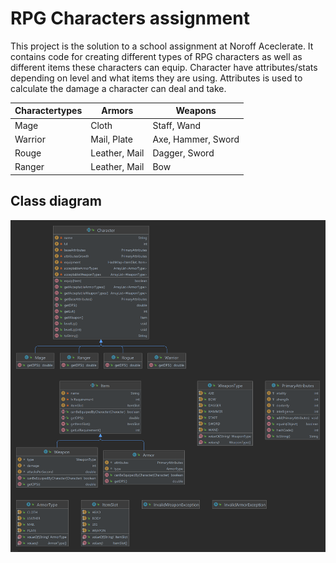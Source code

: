 # RPG Characters assignment
This project is the solution to a school assignment at Noroff Aceclerate.
It contains code for creating different types of RPG characters as well as different items these characters can equip.
Character have attributes/stats depending on level and what items they are using.
Attributes is used to calculate the damage a character can deal and take.

| Charactertypes | Armors | Weapons |
|---|---|---|
| Mage | Cloth | Staff, Wand |
| Warrior | Mail, Plate | Axe, Hammer, Sword |
| Rouge | Leather, Mail | Dagger, Sword |
| Ranger | Leather, Mail | Bow | 

## Class diagram
![Class diagram image](/classDiagram.png)